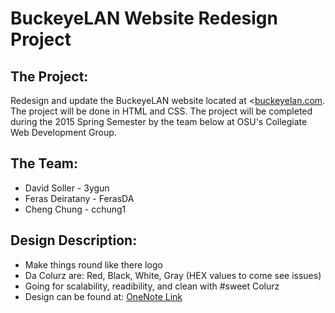 <h1>BuckeyeLAN Website Redesign Project</h1>
<div>
	<h2>The Project:</h2>
	<p>Redesign and update the BuckeyeLAN website located at <<a href="buckeyelan.com">buckeyelan.com</a>. The project will be done in HTML and CSS. The project will be completed during the 2015 Spring Semester by the team below at OSU's Collegiate Web Development Group.</p>
</div>
<div>
	<h2>The Team:</h2>
	<ul>
		<li>David Soller - 3ygun</li>
		<li>Feras Deiratany - FerasDA</li>
		<li>Cheng Chung - cchung1</li>
	</ul>
</div>
<div>
	<h2>Design Description:</h2>
	<ul>
		<li>Make things round like there logo</li>
		<li>Da Colurz are: Red, Black, White, Gray (HEX values to come see issues)</li>
		<li>Going for scalability, readibility, and clean with #sweet Colurz</li>
		<li>Design can be found at: <a href="https://onedrive.live.com/redir?resid=D189558D20FF0628!31193&authkey=!AKrLchU_DhvezcA&ithint=onenote%2c">OneNote Link</a></li>
	</ul>
</div>
